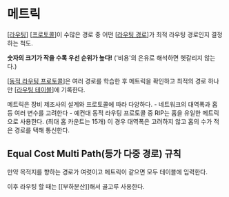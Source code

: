 # 메트릭

[[라우팅]] [[프로토콜]]이 수많은 경로 중 어떤 [[라우팅 경로]]가 최적 라우팅 경로인지 결정하는 척도.

**숫자의 크기가 작을 수록 우선 순위가 높다!** ('비용'의 은유로 해석하면 헷갈리지 않는다.)

[[동적 라우팅 프로토콜]]은 여러 경로를 학습한 후 메트릭을 확인하고 최적의 경로 하나만 [[라우팅 테이블]]에 기록한다. 

메트릭은 장비 제조사의 설계와 프로토콜에 따라 다양하다. - 네트워크의 대역폭과 홉 등 여러 변수를 고려한다 - 예컨대 동적 라우팅 프로토콜 중 RIP는 홉을 유일한 메트릭으로 사용한다. (최대 홉 카운트는 15개) 이 경우 대역폭은 고려하지 않고 홉의 수가 적은 경로를 택해 통신한다. 


## Equal Cost Multi Path(등가 다중 경로) 규칙

만약 목적지를 향하는 경로가 여럿이고 메트릭이 같으면 모두 테이블에 입력한다. 

이후 라우팅 할 때는 [[부하분산]]해서 골고루 사용한다. 


[//begin]: # "Autogenerated link references for markdown compatibility"
[라우팅]: 라우팅.md "라우팅"
[프로토콜]: 프로토콜.md "프로토콜"
[라우팅 경로]: <라우팅 경로.md> "라우팅 경로"
[동적 라우팅 프로토콜]: <동적 라우팅 프로토콜.md> "동적 라우팅 프로토콜"
[라우팅 테이블]: <라우팅 테이블.md> "라우팅 테이블"
[//end]: # "Autogenerated link references"